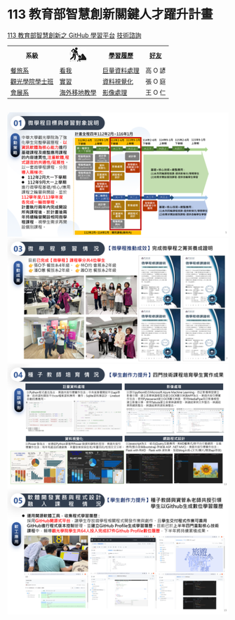 # 113 教育部智慧創新關鍵人才躍升計畫
<a href="http://140.126.146.12:9090/GitHub2023/">113 教育部智慧創新之 GitHub 學習平台</a>&nbsp;<a
href="https://chat.openai.com/auth/login">技術諮詢</a>
<table>
 <tr>
 <th>系級</th>
 <th><img src="working.jpeg"></th>
 <th><a href="">學習履歷</a></th>
 <th><a href="https://chat.openai.com/">好友</a></th>
 </tr>
 <tr>
 <td><a href="https://hm.chu.edu.tw/index.php?Lang=zh-tw">餐旅系</a></td>
 <td><a href="https://www.youtube.com/watch?v=dK9rBfbUETw">看我</a></td>
 <td><a href="">巨量資料處理</a></td>
 <td>高 O 諺</td>
 </tr>
 <tr>
 <td><a href="https://bdct.chu.edu.tw">觀光學院學士班</a></td>
 <td><a href="https://bdct.chu.edu.tw/p/412-1092-2946.php?Lang=zh-tw">實習</a></td>
 <td><a href="">資料視覺化</a></td>
 <td>張 O 庭</td>
 </tr>

 <tr>
 <td><a href="https://mice.chu.edu.tw/index.php?Lang=zh-tw">會展系</a></td>
 <td><a href="https://mice.chu.edu.tw/p/412-1041-112.php?Lang=zh-tw">海外移地教學</a></td>
 <td><a href="https://github.com/simondeng777/ImageProcessing">影像處理</a></td>
 <td>王 O 仁</td>
 </tr>
</table><br>
<img src="II_1.png"></img>
<img src="II_2.png"></img>
<img src="II_3.png"></img>
<img src="II_4.png" style="display:block; margin:auto;" ></img>
